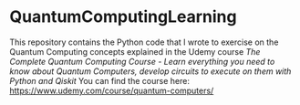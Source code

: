 # QuantumComputingLearning
This repository contains the Python code that I wrote to exercise on the Quantum Computing concepts explained in the Udemy course *The Complete Quantum Computing Course - 
Learn everything you need to know about Quantum Computers, develop circuits to execute on them with Python and Qiskit*
You can find the course here: https://www.udemy.com/course/quantum-computers/